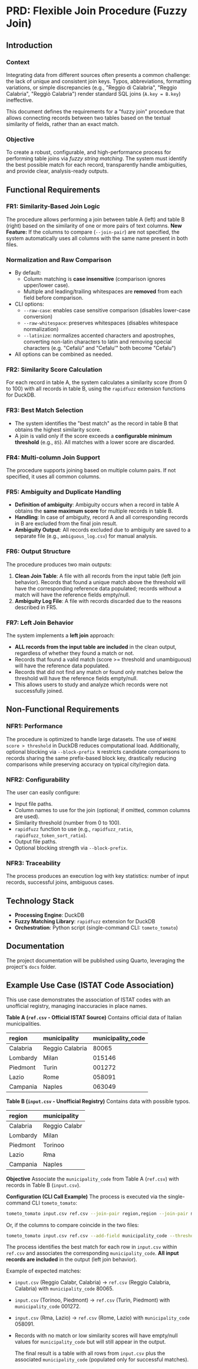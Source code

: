 # PRD: Flexible Join Procedure (Fuzzy Join)

## Introduction

### Context

Integrating data from different sources often presents a common challenge: the lack of unique and consistent join keys. Typos, abbreviations, formatting variations, or simple discrepancies (e.g., "Reggio di Calabria", "Reggio Calabria", "Reggiò Calabria") render standard SQL joins (`A.key = B.key`) ineffective.

This document defines the requirements for a "fuzzy join" procedure that allows connecting records between two tables based on the textual similarity of fields, rather than an exact match.

### Objective

To create a robust, configurable, and high-performance process for performing table joins via *fuzzy string matching*. The system must identify the best possible match for each record, transparently handle ambiguities, and provide clear, analysis-ready outputs.

## Functional Requirements

### FR1: Similarity-Based Join Logic

The procedure allows performing a join between table A (left) and table B (right) based on the similarity of one or more pairs of text columns.
**New Feature:** If the columns to compare (`--join-pair`) are not specified, the system automatically uses all columns with the same name present in both files.

### Normalization and Raw Comparison

- By default:
  - Column matching is **case insensitive** (comparison ignores upper/lower case).
  - Multiple and leading/trailing whitespaces are **removed** from each field before comparison.
- CLI options:
  - `--raw-case`: enables case sensitive comparison (disables lower-case conversion)
  - `--raw-whitespace`: preserves whitespaces (disables whitespace normalization)
  - `--latinize`: normalizes accented characters and apostrophes, converting non-latin characters to latin and removing special characters (e.g. "Cefalù" and "Cefalu'" both become "Cefalu")
- All options can be combined as needed.

### FR2: Similarity Score Calculation

For each record in table A, the system calculates a similarity score (from 0 to 100) with all records in table B, using the `rapidfuzz` extension functions for DuckDB.

### FR3: Best Match Selection

- The system identifies the "best match" as the record in table B that obtains the highest similarity score.
- A join is valid only if the score exceeds a **configurable minimum threshold** (e.g., `85`). All matches with a lower score are discarded.

### FR4: Multi-column Join Support

The procedure supports joining based on multiple column pairs. If not specified, it uses all common columns.

### FR5: Ambiguity and Duplicate Handling

- **Definition of ambiguity**: Ambiguity occurs when a record in table A obtains the **same maximum score** for multiple records in table B.
- **Handling**: In case of ambiguity, record A and all corresponding records in B are excluded from the final join result.
- **Ambiguity Output**: All records excluded due to ambiguity are saved to a separate file (e.g., `ambiguous_log.csv`) for manual analysis.

### FR6: Output Structure

The procedure produces two main outputs:

1. **Clean Join Table**: A file with all records from the input table (left join behavior). Records that found a unique match above the threshold will have the corresponding reference data populated; records without a match will have the reference fields empty/null.
2. **Ambiguity Log File**: A file with records discarded due to the reasons described in FR5.

### FR7: Left Join Behavior

The system implements a **left join** approach:

- **ALL records from the input table are included** in the clean output, regardless of whether they found a match or not.
- Records that found a valid match (score >= threshold and unambiguous) will have the reference data populated.
- Records that did not find any match or found only matches below the threshold will have the reference fields empty/null.
- This allows users to study and analyze which records were not successfully joined.

## Non-Functional Requirements

### NFR1: Performance
The procedure is optimized to handle large datasets. The use of `WHERE score > threshold` in DuckDB reduces computational load. Additionally, optional blocking via `--block-prefix N` restricts candidate comparisons to records sharing the same prefix-based block key, drastically reducing comparisons while preserving accuracy on typical city/region data.

### NFR2: Configurability

The user can easily configure:
- Input file paths.
- Column names to use for the join (optional; if omitted, common columns are used).
- Similarity threshold (number from 0 to 100).
- `rapidfuzz` function to use (e.g., `rapidfuzz_ratio`, `rapidfuzz_token_sort_ratio`).
- Output file paths.
- Optional blocking strength via `--block-prefix`.

### NFR3: Traceability

The process produces an execution log with key statistics: number of input records, successful joins, ambiguous cases.

## Technology Stack

- **Processing Engine**: DuckDB
- **Fuzzy Matching Library**: `rapidfuzz` extension for DuckDB
- **Orchestration**: Python script (single-command CLI: `tometo_tomato`)

## Documentation

The project documentation will be published using Quarto, leveraging the project's `docs` folder.

## Example Use Case (ISTAT Code Association)

This use case demonstrates the association of ISTAT codes with an unofficial registry, managing inaccuracies in place names.

**Table A (`ref.csv` - Official ISTAT Source)**
  Contains official data of Italian municipalities.

  | region     | municipality      | municipality_code |
  | :--------- | :--------------- | :---------------- |
  | Calabria   | Reggio Calabria  | 80065             |
  | Lombardy   | Milan            | 015146            |
  | Piedmont   | Turin            | 001272            |
  | Lazio      | Rome             | 058091            |
  | Campania   | Naples           | 063049            |

**Table B (`input.csv` - Unofficial Registry)**
  Contains data with possible typos.

  | region     | municipality      |
  | :--------- | :--------------- |
  | Calabria   | Reggio Calabr    |
  | Lombardy   | Milan            |
  | Piedmont   | Torinoo          |
  | Lazio      | Rma              |
  | Campania   | Naples           |

**Objective**
  Associate the `municipality_code` from Table A (`ref.csv`) with records in Table B (`input.csv`).

**Configuration (CLI Call Example)**
  The process is executed via the single-command CLI `tometo_tomato`:

  ```bash
  tometo_tomato input.csv ref.csv --join-pair region,region --join-pair municipality,municipality --add-field municipality_code --threshold 90 --show-score
  ```

  Or, if the columns to compare coincide in the two files:

  ```bash
  tometo_tomato input.csv ref.csv --add-field municipality_code --threshold 90 --show-score
  ```

  The process identifies the best match for each row in `input.csv` within `ref.csv` and associates the corresponding `municipality_code`. **All input records are included** in the output (left join behavior).

  Example of expected matches:

- `input.csv` (Reggio Calabr, Calabria) -> `ref.csv` (Reggio Calabria, Calabria) with `municipality_code` 80065.
- `input.csv` (Torinoo, Piedmont) -> `ref.csv` (Turin, Piedmont) with `municipality_code` 001272.
- `input.csv` (Rma, Lazio) -> `ref.csv` (Rome, Lazio) with `municipality_code` 058091.
- Records with no match or low similarity scores will have empty/null values for `municipality_code` but will still appear in the output.

  The final result is a table with all rows from `input.csv` plus the associated `municipality_code` (populated only for successful matches).
